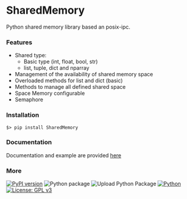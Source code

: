 # SharedMemory

Python shared memory library based an posix-ipc.

### Features
* Shared type:
    * Basic type (int, float, bool, str)
    * list, tuple, dict and nparray
* Management of the availability of shared memory space
* Overloaded methods for list and dict (basic)
* Methods to manage all defined shared space
* Space Memory configurable
* Semaphore

### Installation
```console
$> pip install SharedMemory
```

### Documentation
Documentation and example are provided [here](https://github.com/Zentetsu/SharedMemory/wiki)

### More
[![PyPI version](https://badge.fury.io/py/SharedMemory.svg)](https://badge.fury.io/py/SharedMemory)
![Python package](https://github.com/Zentetsu/SharedMemory/workflows/Python%20package/badge.svg?branch=master)
![Upload Python Package](https://github.com/Zentetsu/SharedMemory/workflows/Upload%20Python%20Package/badge.svg)
[![Python](https://shields.io/badge/python-3.7_|_3.8_|_3.9_|_3.10-blue.svg)](https://www.python.org/downloads/release/python-380/)
[![License: GPL v3](https://img.shields.io/badge/License-GPL%20v3-blue.svg)](http://www.gnu.org/licenses/gpl-3.0)
